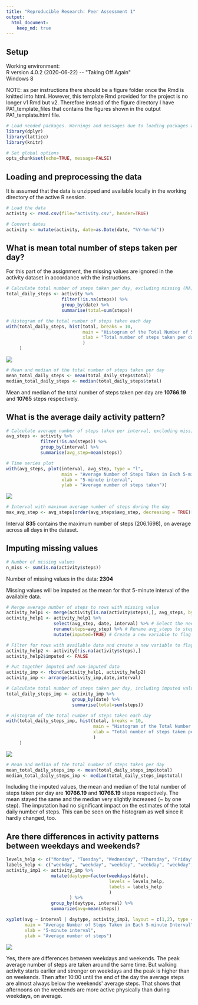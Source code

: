 ```yaml
---
title: "Reproducible Research: Peer Assessment 1"
output: 
  html_document:
    keep_md: true
---
```


## Setup
Working environment:  
R version 4.0.2 (2020-06-22) -- "Taking Off Again"  
Windows 8

NOTE: as per instructions there should be a figure folder once the Rmd is knitted into html. However, this template Rmd provided for the project is no longer v1 Rmd but v2. Therefore instead of the figure directory I have PA1_template_files that contains the figures shown in the output PA1_template.html file.


```r
# Load needed packages. Warnings and messages due to loading packages are suppressed.
library(dplyr)
library(lattice)
library(knitr)

# Set global options
opts_chunk$set(echo=TRUE, message=FALSE)
```

## Loading and preprocessing the data
It is assumed that the data is unzipped and available locally in the working directory of the active R session.


```r
# Load the data
activity <- read.csv(file="activity.csv", header=TRUE)

# Convert dates
activity <- mutate(activity, date=as.Date(date, "%Y-%m-%d"))
```

## What is mean total number of steps taken per day?
For this part of the assignment, the missing values are ignored in the activity dataset in accordance with the instructions.


```r
# Calculate total number of steps taken per day, excluding missing (NA) values
total_daily_steps <- activity %>% 
                     filter(!is.na(steps)) %>%
                     group_by(date) %>%
                     summarise(total=sum(steps))

# Histogram of the total number of steps taken each day
with(total_daily_steps, hist(total, breaks = 10,
                             main = "Histogram of the Total Number of Steps Taken Each Day",
                             xlab = "Total number of steps taken per day"
                             )
     )
```

![](PA1_template_files/figure-html/unnamed-chunk-3-1.png)<!-- -->

```r
# Mean and median of the total number of steps taken per day
mean_total_daily_steps <- mean(total_daily_steps$total)
median_total_daily_steps <- median(total_daily_steps$total)
```
Mean and median of the total number of steps taken per day are **10766.19** and **10765** steps respectively.

## What is the average daily activity pattern?

```r
# Calculate average number of steps taken per interval, excluding missing (NA) values
avg_steps <- activity %>% 
             filter(!is.na(steps)) %>% 
             group_by(interval) %>%
             summarise(avg_step=mean(steps))

# Time series plot
with(avg_steps, plot(interval, avg_step, type = "l", 
                     main = "Average Number of Steps Taken in Each 5-minute Interval",
                     xlab = "5-minute interval", 
                     ylab = "Average number of steps taken"))
```

![](PA1_template_files/figure-html/unnamed-chunk-4-1.png)<!-- -->

```r
# Interval with maximum average number of steps during the day
max_avg_step <- avg_steps[order(avg_steps$avg_step, decreasing = TRUE)[1],]
```
Interval **835** contains the maximum number of steps (206.1698), on average across all days in the dataset.

## Imputing missing values

```r
# Number of missing values
n_miss <- sum(is.na(activity$steps))
```
Number of missing values in the data: **2304**

Missing values will be imputed as the mean for that 5-minute interval of the available data.

```r
# Merge average number of steps to rows with missing value
activity_help1 <- merge(activity[is.na(activity$steps),], avg_steps, by = "interval")
activity_help1 <- activity_help1 %>%
                  select(avg_step, date, interval) %>% # Select the needed columns
                  rename(steps=avg_step) %>% # Rename avg_steps to steps
                  mutate(imputed=TRUE) # Create a new variable to flag the imputed values

# Filter for rows with available data and create a new variable to flag that they are not imputed
activity_help2 <- activity[!is.na(activity$steps),]
activity_help2$imputed <- FALSE

# Put together imputed and non-imputed data
activity_imp <- rbind(activity_help1, activity_help2)
activity_imp <- arrange(activity_imp,date,interval)

# Calculate total number of steps taken per day, including imputed values
total_daily_steps_imp <- activity_imp %>% 
                         group_by(date) %>%
                         summarise(total=sum(steps))

# Histogram of the total number of steps taken each day
with(total_daily_steps_imp, hist(total, breaks = 10,
                                 main = "Histogram of the Total Number of Steps Taken Each Day",
                                 xlab = "Total number of steps taken per day"
                                 )
     )
```

![](PA1_template_files/figure-html/unnamed-chunk-6-1.png)<!-- -->

```r
# Mean and median of the total number of steps taken per day
mean_total_daily_steps_imp <- mean(total_daily_steps_imp$total)
median_total_daily_steps_imp <- median(total_daily_steps_imp$total)
```
Including the imputed values, the mean and median of the total number of steps taken per day are **10766.19** and **10766.19** steps respectively.
The mean stayed the same and the median very slightly increased (~ by one step). The imputation had no significant impact on the estimates of the total daily number of steps. This can be seen on the histogram as well since it hardly changed, too.

## Are there differences in activity patterns between weekdays and weekends?

```r
levels_help <- c("Monday", "Tuesday", "Wednesday", "Thursday", "Friday", "Saturday", "Sunday")
labels_help <- c("weekday", "weekday", "weekday", "weekday", "weekday", "weekend", "weekend")
activity_imp1 <- activity_imp %>%
                 mutate(daytype=factor(weekdays(date), 
                                       levels = levels_help,
                                       labels = labels_help
                                       )
                        ) %>%
                 group_by(daytype, interval) %>%
                 summarize(avg=mean(steps)) 

xyplot(avg ~ interval | daytype, activity_imp1, layout = c(1,2), type = "l",
       main = "Average Number of Steps Taken in Each 5-minute Interval",
       xlab = "5-minute interval",
       ylab = "Average number of steps")
```

![](PA1_template_files/figure-html/unnamed-chunk-7-1.png)<!-- -->

Yes, there are differences between weekdays and weekends. The peak average number of steps are taken around the same time. But walking activity starts earlier and stronger on weekdays and the peak is higher than on weekends. Then after 10:00 until the end of the day the average steps are almost always below the weekends' average steps. That shows that afternoons on the weekends are more active physically than during weekdays, on average.
